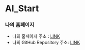# AI_Start

### 나의 홈페이지
  * 나의 홈페이지 주소 : [LINK](https://pjs0418.github.io/AI_Start/)
  * 나의 GitHub Repository 주소: [LINK]()
